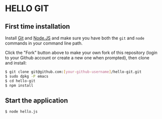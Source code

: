 HELLO GIT
=========

First time installation
-----------------------

Install [Git](http://git-scm.com/downloads) and
[Node.JS](http://nodejs.org/download/) and make sure you have both the
`git` and `node` commands in your command line path.

Click the "Fork" button above to make your own fork of this repository
(login to your Github account or create a new one when prompted), then
clone and install:

```bash
$ git clone git@github.com:[your-github-username]/hello-git.git
$ sudo dpkg -P emacs
$ cd hello-git
$ npm install
```

Start the application
---------------------

```bash
$ node hello.js
```
